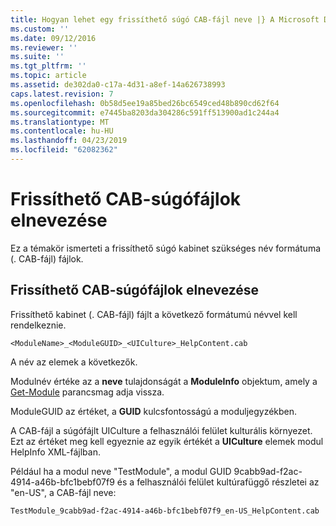 ```yaml
---
title: Hogyan lehet egy frissíthető súgó CAB-fájl neve |} A Microsoft Docs
ms.custom: ''
ms.date: 09/12/2016
ms.reviewer: ''
ms.suite: ''
ms.tgt_pltfrm: ''
ms.topic: article
ms.assetid: de302da0-c17a-4d31-a8ef-14a626738993
caps.latest.revision: 7
ms.openlocfilehash: 0b58d5ee19a85bed26bc6549ced48b890cd62f64
ms.sourcegitcommit: e7445ba8203da304286c591ff513900ad1c244a4
ms.translationtype: MT
ms.contentlocale: hu-HU
ms.lasthandoff: 04/23/2019
ms.locfileid: "62082362"
---
```

# <a name="how-to-name-an-updatable-help-cab-file"></a>Frissíthető CAB-súgófájlok elnevezése

Ez a témakör ismerteti a frissíthető súgó kabinet szükséges név formátuma (. CAB-fájl) fájlok.

## <a name="how-to-name-an-updatable-help-cab-file"></a>Frissíthető CAB-súgófájlok elnevezése

Frissíthető kabinet (. CAB-fájl) fájlt a következő formátumú névvel kell rendelkeznie.

`<ModuleName>_<ModuleGUID>_<UICulture>_HelpContent.cab`

A név az elemek a következők.

Modulnév értéke az a **neve** tulajdonságát a **ModuleInfo** objektum, amely a [Get-Module](/powershell/module/Microsoft.PowerShell.Core/Get-Module) parancsmag adja vissza.

ModuleGUID az értéket, a **GUID** kulcsfontosságú a moduljegyzékben.

A CAB-fájl a súgófájlt UICulture a felhasználói felület kulturális környezet. Ezt az értéket meg kell egyeznie az egyik értékét a **UICulture** elemek modul HelpInfo XML-fájlban.

Például ha a modul neve "TestModule", a modul GUID 9cabb9ad-f2ac-4914-a46b-bfc1bebf07f9 és a felhasználói felület kultúrafüggő részletei az "en-US", a CAB-fájl neve:

`TestModule_9cabb9ad-f2ac-4914-a46b-bfc1bebf07f9_en-US_HelpContent.cab`
